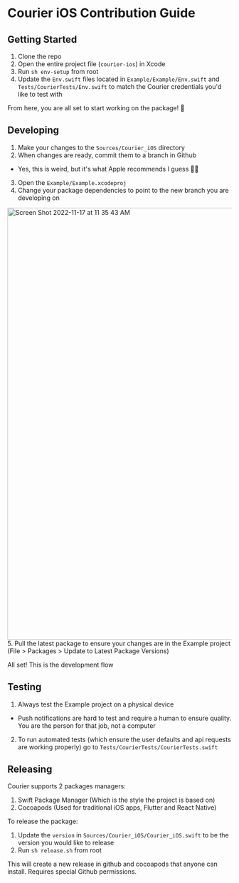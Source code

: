 # Courier iOS Contribution Guide

## Getting Started

1. Clone the repo
2. Open the entire project file (`courier-ios`) in Xcode
3. Run `sh env-setup` from root
4. Update the `Env.swift` files located in `Example/Example/Env.swift` and `Tests/CourierTests/Env.swift` to match the Courier credentials you'd like to test with

From here, you are all set to start working on the package! 🙌

## Developing

1. Make your changes to the `Sources/Courier_iOS` directory
2. When changes are ready, commit them to a branch in Github
  - Yes, this is weird, but it's what Apple recommends I guess 🤷‍♂️
3. Open the `Example/Example.xcodeproj`
4. Change your package dependencies to point to the new branch you are developing on
<img width="971" alt="Screen Shot 2022-11-17 at 11 35 43 AM" src="https://user-images.githubusercontent.com/6370613/202503978-f56cfcb1-220c-42be-ab77-1e00ec290677.png">
5. Pull the latest package to ensure your changes are in the Example project (File > Packages > Update to Latest Package Versions)

All set! This is the development flow

## Testing 

1. Always test the Example project on a physical device
  - Push notifications are hard to test and require a human to ensure quality. You are the person for that job, not a computer
2. To run automated tests (which ensure the user defaults and api requests are working properly) go to `Tests/CourierTests/CourierTests.swift`

## Releasing

Courier supports 2 packages managers:
1. Swift Package Manager (Which is the style the project is based on)
2. Cocoapods (Used for traditional iOS apps, Flutter and React Native)

To release the package:
1. Update the `version` in `Sources/Courier_iOS/Courier_iOS.swift` to be the version you would like to release
2. Run `sh release.sh` from root

This will create a new release in github and cocoapods that anyone can install. Requires special Github permissions.
